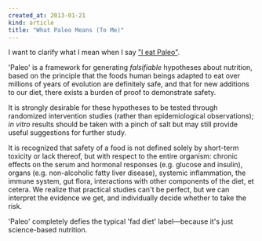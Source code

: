 ```yaml
---
created_at: 2013-01-21
kind: article
title: "What Paleo Means (To Me)"
---
```


I want to clarify what I mean when I say ["I eat Paleo"](http://zacharyvoase.com/2013/01/21/diet/#paleo).

'Paleo' is a framework for generating *falsifiable* hypotheses about nutrition,
based on the principle that the foods human beings adapted to eat over millions
of years of evolution are definitely safe, and that for new additions to our
diet, there exists a burden of proof to demonstrate safety.

It is strongly desirable for these hypotheses to be tested through randomized
intervention studies (rather than epidemiological observations); *in vitro*
results should be taken with a pinch of salt but may still provide useful
suggestions for further study.

It is recognized that safety of a food is not defined solely by short-term
toxicity or lack thereof, but with respect to the entire organism: chronic
effects on the serum and hormonal responses (e.g. glucose and insulin), organs
(e.g. non-alcoholic fatty liver disease), systemic inflammation, the immune
system, gut flora, interactions with other components of the diet, et cetera.
We realize that practical studies can't be perfect, but we can interpret the
evidence we get, and individually decide whether to take the risk.

'Paleo' completely defies the typical 'fad diet' label—because it's just
science-based nutrition.
